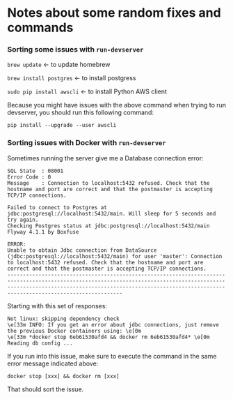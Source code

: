 # Notes about some random fixes and commands

### Sorting some issues with `run-devserver`

`brew update` <- to update homebrew

`brew install postgres` <- to install postgress

`sudo pip install awscli` <- to install Python AWS client

Because you might have issues with the above command when trying to run devserver, you should run this following command:

`pip install --upgrade --user awscli`

### Sorting issues with Docker with `run-devserver`

Sometimes running the server give me a Database connection error:

```
SQL State  : 08001
Error Code : 0
Message    : Connection to localhost:5432 refused. Check that the hostname and port are correct and that the postmaster is accepting TCP/IP connections.

Failed to connect to Postgres at jdbc:postgresql://localhost:5432/main. Will sleep for 5 seconds and try again.
Checking Postgres status at jdbc:postgresql://localhost:5432/main
Flyway 4.1.1 by Boxfuse

ERROR: 
Unable to obtain Jdbc connection from DataSource (jdbc:postgresql://localhost:5432/main) for user 'master': Connection to localhost:5432 refused. Check that the hostname and port are correct and that the postmaster is accepting TCP/IP connections.
-------------------------------------------------------------------------------------------------------------------------------------------------------------------------------------------------------------------------------------------------------
```

Starting with this set of responses:

```
Not linux: skipping dependency check
\e[33m INFO: If you get an error about jdbc connections, just remove the previous Docker containers using: \e[0m
\e[33m *docker stop 6eb61530afd4 && docker rm 6eb61530afd4* \e[0m
Reading db config ...
```

If you run into this issue, make sure to execute the command in the same error message indicated above:

`docker stop [xxx] && docker rm [xxx]`

That should sort the issue.





